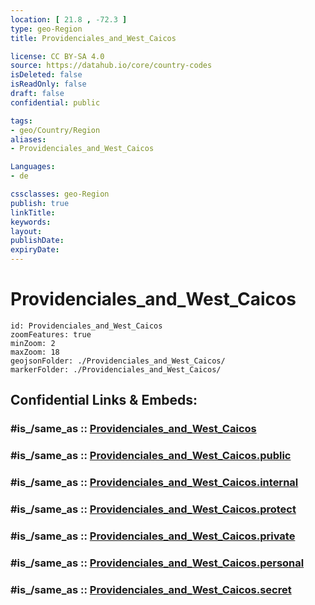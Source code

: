 ```yaml
---
location: [ 21.8 , -72.3 ] 
type: geo-Region
title: Providenciales_and_West_Caicos

license: CC BY-SA 4.0
source: https://datahub.io/core/country-codes
isDeleted: false
isReadOnly: false
draft: false
confidential: public

tags:
- geo/Country/Region
aliases:
- Providenciales_and_West_Caicos

Languages:
- de

cssclasses: geo-Region
publish: true
linkTitle: 
keywords: 
layout: 
publishDate: 
expiryDate: 
---
```


# Providenciales_and_West_Caicos

```leaflet
id: Providenciales_and_West_Caicos
zoomFeatures: true 
minZoom: 2 
maxZoom: 18
geojsonFolder: ./Providenciales_and_West_Caicos/
markerFolder: ./Providenciales_and_West_Caicos/
```


## Confidential Links & Embeds: 

### #is_/same_as :: [Providenciales_and_West_Caicos](/_Standards/Earth/Continent/America~Caribbean/Turks_and_Caicos~Islands/Districts~Turks_and_Caicos/Providenciales_and_West_Caicos.md) 

### #is_/same_as :: [Providenciales_and_West_Caicos.public](/_public/Earth/Continent/America~Caribbean/Turks_and_Caicos~Islands/Districts~Turks_and_Caicos/Providenciales_and_West_Caicos.public.md) 

### #is_/same_as :: [Providenciales_and_West_Caicos.internal](/_internal/Earth/Continent/America~Caribbean/Turks_and_Caicos~Islands/Districts~Turks_and_Caicos/Providenciales_and_West_Caicos.internal.md) 

### #is_/same_as :: [Providenciales_and_West_Caicos.protect](/_protect/Earth/Continent/America~Caribbean/Turks_and_Caicos~Islands/Districts~Turks_and_Caicos/Providenciales_and_West_Caicos.protect.md) 

### #is_/same_as :: [Providenciales_and_West_Caicos.private](/_private/Earth/Continent/America~Caribbean/Turks_and_Caicos~Islands/Districts~Turks_and_Caicos/Providenciales_and_West_Caicos.private.md) 

### #is_/same_as :: [Providenciales_and_West_Caicos.personal](/_personal/Earth/Continent/America~Caribbean/Turks_and_Caicos~Islands/Districts~Turks_and_Caicos/Providenciales_and_West_Caicos.personal.md) 

### #is_/same_as :: [Providenciales_and_West_Caicos.secret](/_secret/Earth/Continent/America~Caribbean/Turks_and_Caicos~Islands/Districts~Turks_and_Caicos/Providenciales_and_West_Caicos.secret.md)

